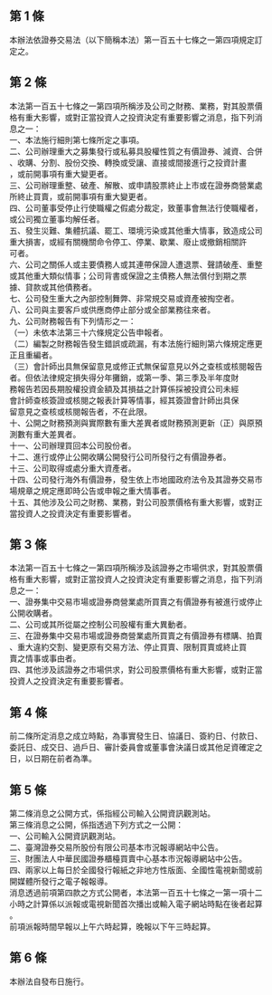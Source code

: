 第 1 條
-------
本辦法依證券交易法（以下簡稱本法）第一百五十七條之一第四項規定訂  
定之。

第 2 條
-------
本法第一百五十七條之一第四項所稱涉及公司之財務、業務，對其股票價  
格有重大影響，或對正當投資人之投資決定有重要影響之消息，指下列消  
息之一：  
一、本法施行細則第七條所定之事項。  
二、公司辦理重大之募集發行或私募具股權性質之有價證券、減資、合併  
    、收購、分割、股份交換、轉換或受讓、直接或間接進行之投資計畫  
    ，或前開事項有重大變更者。  
三、公司辦理重整、破產、解散、或申請股票終止上市或在證券商營業處  
    所終止買賣，或前開事項有重大變更者。  
四、公司董事受停止行使職權之假處分裁定，致董事會無法行使職權者，  
    或公司獨立董事均解任者。  
五、發生災難、集體抗議、罷工、環境污染或其他重大情事，致造成公司  
    重大損害，或經有關機關命令停工、停業、歇業、廢止或撤銷相關許  
    可者。  
六、公司之關係人或主要債務人或其連帶保證人遭退票、聲請破產、重整  
    或其他重大類似情事；公司背書或保證之主債務人無法償付到期之票  
    據、貸款或其他債務者。  
七、公司發生重大之內部控制舞弊、非常規交易或資產被掏空者。  
八、公司與主要客戶或供應商停止部分或全部業務往來者。  
九、公司財務報告有下列情形之一：  
（一）未依本法第三十六條規定公告申報者。  
（二）編製之財務報告發生錯誤或疏漏，有本法施行細則第六條規定應更  
      正且重編者。  
（三）會計師出具無保留意見或修正式無保留意見以外之查核或核閱報告  
      者。但依法律規定損失得分年攤銷，或第一季、第三季及半年度財  
      務報告若因長期股權投資金額及其損益之計算係採被投資公司未經  
      會計師查核簽證或核閱之報表計算等情事，經其簽證會計師出具保  
      留意見之查核或核閱報告者，不在此限。  
十、公開之財務預測與實際數有重大差異者或財務預測更新（正）與原預  
    測數有重大差異者。  
十一、公司辦理買回本公司股份者。  
十二、進行或停止公開收購公開發行公司所發行之有價證券者。  
十三、公司取得或處分重大資產者。  
十四、公司發行海外有價證券，發生依上市地國政府法令及其證券交易市  
      場規章之規定應即時公告或申報之重大情事者。  
十五、其他涉及公司之財務、業務，對公司股票價格有重大影響，或對正  
      當投資人之投資決定有重要影響者。

第 3 條
-------
本法第一百五十七條之一第四項所稱涉及該證券之市場供求，對其股票價  
格有重大影響，或對正當投資人之投資決定有重要影響之消息，指下列消  
息之一：  
一、證券集中交易市場或證券商營業處所買賣之有價證券有被進行或停止  
    公開收購者。  
二、公司或其所從屬之控制公司股權有重大異動者。  
三、在證券集中交易市場或證券商營業處所買賣之有價證券有標購、拍賣  
    、重大違約交割、變更原有交易方法、停止買賣、限制買賣或終止買  
    賣之情事或事由者。  
四、其他涉及該證券之市場供求，對公司股票價格有重大影響，或對正當  
    投資人之投資決定有重要影響者。

第 4 條
-------
前二條所定消息之成立時點，為事實發生日、協議日、簽約日、付款日、  
委託日、成交日、過戶日、審計委員會或董事會決議日或其他足資確定之  
日，以日期在前者為準。

第 5 條
-------
第二條消息之公開方式，係指經公司輸入公開資訊觀測站。  
第三條消息之公開，係指透過下列方式之一公開：  
一、公司輸入公開資訊觀測站。  
二、臺灣證券交易所股份有限公司基本市況報導網站中公告。  
三、財團法人中華民國證券櫃檯買賣中心基本市況報導網站中公告。  
四、兩家以上每日於全國發行報紙之非地方性版面、全國性電視新聞或前  
    開媒體所發行之電子報報導。  
消息透過前項第四款之方式公開者，本法第一百五十七條之一第一項十二  
小時之計算係以派報或電視新聞首次播出或輸入電子網站時點在後者起算  
。  
前項派報時間早報以上午六時起算，晚報以下午三時起算。

第 6 條
-------
本辦法自發布日施行。

